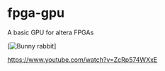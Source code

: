 # fpga-gpu
A basic GPU for altera FPGAs

[![Bunny rabbit](https://i.imgur.com/dIxofqA.png)]

https://www.youtube.com/watch?v=ZcRp574WXxE
